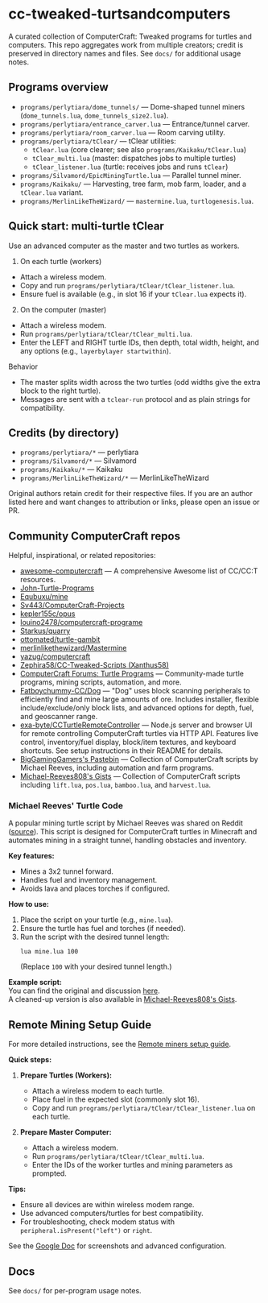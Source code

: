 # cc-tweaked-turtsandcomputers

A curated collection of ComputerCraft: Tweaked programs for turtles and computers. This repo aggregates work from multiple creators; credit is preserved in directory names and files. See `docs/` for additional usage notes.

## Programs overview
- `programs/perlytiara/dome_tunnels/` — Dome-shaped tunnel miners (`dome_tunnels.lua`, `dome_tunnels_size2.lua`).
- `programs/perlytiara/entrance_carver.lua` — Entrance/tunnel carver.
- `programs/perlytiara/room_carver.lua` — Room carving utility.
- `programs/perlytiara/tClear/` — tClear utilities:
  - `tClear.lua` (core clearer; see also `programs/Kaikaku/tClear.lua`)
  - `tClear_multi.lua` (master: dispatches jobs to multiple turtles)
  - `tClear_listener.lua` (turtle: receives jobs and runs `tClear`)
- `programs/Silvamord/EpicMiningTurtle.lua` — Parallel tunnel miner.
- `programs/Kaikaku/` — Harvesting, tree farm, mob farm, loader, and a `tClear.lua` variant.
- `programs/MerlinLikeTheWizard/` — `mastermine.lua`, `turtlogenesis.lua`.

## Quick start: multi‑turtle tClear
Use an advanced computer as the master and two turtles as workers.

1) On each turtle (workers)
- Attach a wireless modem.
- Copy and run `programs/perlytiara/tClear/tClear_listener.lua`.
- Ensure fuel is available (e.g., in slot 16 if your `tClear.lua` expects it).

2) On the computer (master)
- Attach a wireless modem.
- Run `programs/perlytiara/tClear/tClear_multi.lua`.
- Enter the LEFT and RIGHT turtle IDs, then depth, total width, height, and any options (e.g., `layerbylayer startwithin`).

Behavior
- The master splits width across the two turtles (odd widths give the extra block to the right turtle).
- Messages are sent with a `tclear-run` protocol and as plain strings for compatibility.

## Credits (by directory)
- `programs/perlytiara/*` — perlytiara
- `programs/Silvamord/*` — Silvamord
- `programs/Kaikaku/*` — Kaikaku
- `programs/MerlinLikeTheWizard/*` — MerlinLikeTheWizard

Original authors retain credit for their respective files. If you are an author listed here and want changes to attribution or links, please open an issue or PR.

## Community ComputerCraft repos
Helpful, inspirational, or related repositories:

- [awesome-computercraft](https://github.com/tomodachi94/awesome-computercraft) — A comprehensive Awesome list of CC/CC:T resources.
- [John-Turtle-Programs](https://github.com/johnneijzen/John-Turtle-Programs)
- [Equbuxu/mine](https://github.com/Equbuxu/mine)
- [Sv443/ComputerCraft-Projects](https://github.com/Sv443/ComputerCraft-Projects)
- [kepler155c/opus](https://github.com/kepler155c/opus)
- [louino2478/computercraft-programe](https://github.com/louino2478/computercraft-programe)
- [Starkus/quarry](https://github.com/Starkus/quarry)
- [ottomated/turtle-gambit](https://github.com/ottomated/turtle-gambit)
- [merlinlikethewizard/Mastermine](https://github.com/merlinlikethewizard/Mastermine)
- [yazug/computercraft](https://github.com/yazug/computercraft)
- [Zephira58/CC-Tweaked-Scripts (Xanthus58)](https://github.com/Zephira58/CC-Tweaked-Scripts/tree/main/Xanthus58)
- [ComputerCraft Forums: Turtle Programs](https://forums.computercraft.cc/index.php?board=5.0) — Community-made turtle programs, mining scripts, automation, and more.
- [Fatboychummy-CC/Dog](https://github.com/Fatboychummy-CC/Dog) — "Dog" uses block scanning peripherals to efficiently find and mine large amounts of ore. Includes installer, flexible include/exclude/only block lists, and advanced options for depth, fuel, and geoscanner range.
- [exa-byte/CCTurtleRemoteController](https://github.com/exa-byte/CCTurtleRemoteController) — Node.js server and browser UI for remote controlling ComputerCraft turtles via HTTP API. Features live control, inventory/fuel display, block/item textures, and keyboard shortcuts. See setup instructions in their README for details.
- [BigGamingGamers's Pastebin](https://pastebin.com/u/BigGamingGamers) — Collection of ComputerCraft scripts by Michael Reeves, including automation and farm programs.
- [Michael-Reeves808's Gists](https://gist.github.com/Michael-Reeves808) — Collection of ComputerCraft scripts including `lift.lua`, `pos.lua`, `bamboo.lua`, and `harvest.lua`.


### Michael Reeves' Turtle Code

A popular mining turtle script by Michael Reeves was shared on Reddit ([source](https://www.reddit.com/r/MichaelReeves/comments/jz4soa/minecraft_turtle_code/)). This script is designed for ComputerCraft turtles in Minecraft and automates mining in a straight tunnel, handling obstacles and inventory.

**Key features:**
- Mines a 3x2 tunnel forward.
- Handles fuel and inventory management.
- Avoids lava and places torches if configured.

**How to use:**
1. Place the script on your turtle (e.g., `mine.lua`).
2. Ensure the turtle has fuel and torches (if needed).
3. Run the script with the desired tunnel length:  
   ```
   lua mine.lua 100
   ```
   (Replace `100` with your desired tunnel length.)

**Example script:**  
You can find the original and discussion [here](https://www.reddit.com/r/MichaelReeves/comments/jz4soa/minecraft_turtle_code/).  
A cleaned-up version is also available in [Michael-Reeves808's Gists](https://gist.github.com/Michael-Reeves808).


## Remote Mining Setup Guide

For more detailed instructions, see the [Remote miners setup guide](https://docs.google.com/document/d/1Ni4TG92eK2tLnDUl6Sh1mCXobvsoB0QAUr0Rn_HyVfk/edit?tab=t.0).

**Quick steps:**
1. **Prepare Turtles (Workers):**
   - Attach a wireless modem to each turtle.
   - Place fuel in the expected slot (commonly slot 16).
   - Copy and run `programs/perlytiara/tClear/tClear_listener.lua` on each turtle.

2. **Prepare Master Computer:**
   - Attach a wireless modem.
   - Run `programs/perlytiara/tClear/tClear_multi.lua`.
   - Enter the IDs of the worker turtles and mining parameters as prompted.

**Tips:**
- Ensure all devices are within wireless modem range.
- Use advanced computers/turtles for best compatibility.
- For troubleshooting, check modem status with `peripheral.isPresent("left")` or `right`.

See the [Google Doc](https://docs.google.com/document/d/1Ni4TG92eK2tLnDUl6Sh1mCXobvsoB0QAUr0Rn_HyVfk/edit?tab=t.0) for screenshots and advanced configuration.




## Docs
See `docs/` for per-program usage notes.
